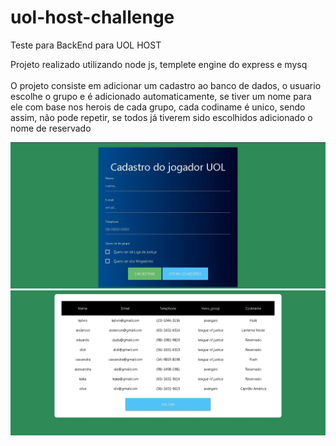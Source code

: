 # uol-host-challenge

Teste para BackEnd para UOL HOST

Projeto realizado utilizando node js, templete engine do express e mysq
<br><br>
O projeto consiste em adicionar um cadastro ao banco de dados, o usuario escolhe o grupo e é adicionado automaticamente, se tiver um nome para ele com base nos herois de cada grupo, cada codiname é unico, sendo assim, não pode repetir, se todos já tiverem sido escolhidos adicionado o nome de reservado

<img src="layout1.jpg"/>


<img src="layout2.jpg"/>
